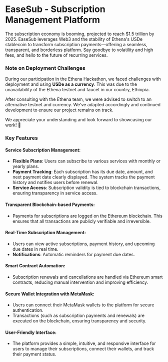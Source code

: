 # EaseSub - Subscription Management Platform

The subscription economy is booming, projected to reach $1.5 trillion by 2025. EaseSub leverages Web3 and the stability of Ethena's USDe stablecoin to transform subscription payments—offering a seamless, transparent, and borderless platform. Say goodbye to volatility and high fees, and hello to the future of recurring services.

### Note on Deployment Challenges

During our participation in the Ethena Hackathon, we faced challenges with deployment and using **USDe as a currency**. This was due to the unavailability of the Ethena testnet and faucet in our country, Ethiopia.  

After consulting with the Ethena team, we were advised to switch to an alternative testnet and currency. We've adapted accordingly and continued development to ensure our project remains on track.  

We appreciate your understanding and look forward to showcasing our work! 🚀  


### Key Features

#### Service Subscription Management:
- **Flexible Plans**: Users can subscribe to various services with monthly or yearly plans.
- **Payment Tracking**: Each subscription has its due date, amount, and next payment date clearly displayed. The system tracks the payment history and notifies users before renewal.
- **Service Access**: Subscription validity is tied to blockchain transactions, ensuring transparency in service access.

#### Transparent Blockchain-based Payments:
- Payments for subscriptions are logged on the Ethereum blockchain. This ensures that all transactions are publicly verifiable and irreversible.

#### Real-Time Subscription Management:
- Users can view active subscriptions, payment history, and upcoming due dates in real time.
- **Notifications**: Automatic reminders for payment due dates.

#### Smart Contract Automation:
- Subscription renewals and cancellations are handled via Ethereum smart contracts, reducing manual intervention and improving efficiency.

#### Secure Wallet Integration with MetaMask:
- Users can connect their MetaMask wallets to the platform for secure authentication.
- Transactions (such as subscription payments and renewals) are executed on the blockchain, ensuring transparency and security.

#### User-Friendly Interface:
- The platform provides a simple, intuitive, and responsive interface for users to manage their subscriptions, connect their wallets, and track their payment status.


